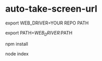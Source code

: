 # auto-take-screen-url

export WEB_DRIVER=YOUR REPO PATH

export PATH=$WEB_DRIVER:$PATH

npm install

node index

